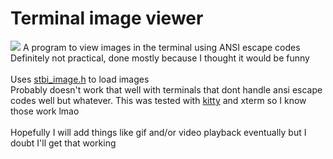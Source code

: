 # Terminal image viewer
![](demo.gif)
A program to view images in the terminal using ANSI escape codes<br>
Definitely not practical, done mostly because I thought it would be funny<br>
<br>
Uses [stbi_image.h](https://github.com/nothings/stb/blob/master/stb_image.h) to load images<br>
Probably doesn't work that well with terminals that dont handle ansi escape codes well but whatever. This was tested with [kitty](https://sw.kovidgoyal.net/kitty/) and xterm so I know those work lmao<br>
<br>
Hopefully I will add things like gif and/or video playback eventually but I doubt I'll get that working<br>
